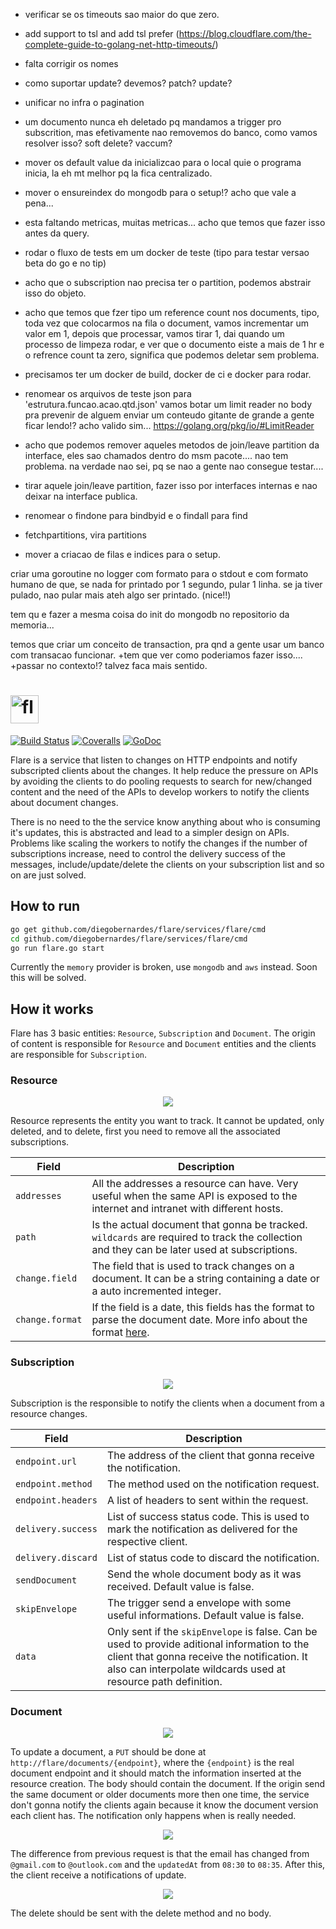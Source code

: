 - verificar se os timeouts sao maior do que zero.
- add support to tsl and add tsl prefer (https://blog.cloudflare.com/the-complete-guide-to-golang-net-http-timeouts/)
- falta corrigir os nomes 
- como suportar update? devemos? patch? update?
- unificar no infra o pagination
- um documento nunca eh deletado pq mandamos a trigger pro subscrition, mas efetivamente nao removemos do banco, como vamos resolver isso? soft delete? vaccum?
- mover os default value da inicializcao para o local quie o programa inicia, la eh mt melhor pq la fica centralizado.
- mover o ensureindex do mongodb para o setup!? acho que vale a pena...
- esta faltando metricas, muitas metricas... acho que temos que fazer isso antes da query.
- rodar o fluxo de tests em um docker de teste (tipo para testar versao beta do go e no tip)
- acho que o subscription nao precisa ter o partition, podemos abstrair isso do objeto.
- acho que temos que fzer tipo um reference count nos documents, tipo, toda vez que colocarmos na fila 
	o document, vamos incrementar um valor em 1, depois que processar, vamos tirar 1, dai quando um processo de
	limpeza rodar, e ver que o documento eiste a mais de 1 hr e o refrence count ta zero, significa que podemos
	deletar sem problema.
- precisamos ter um docker de build, docker de ci e docker para rodar.
- renomear os arquivos de teste json para 'estrutura.funcao.acao.qtd.json'
vamos botar um limit reader no body pra prevenir de alguem enviar um conteudo gitante de grande a gente ficar lendo!? acho valido sim...
https://golang.org/pkg/io/#LimitReader
- acho que podemos remover aqueles metodos de join/leave partition da interface, eles sao chamados dentro do msm pacote.... nao tem problema.
  na verdade nao sei, pq se nao a gente nao consegue testar....

- tirar aquele join/leave partition, fazer isso por interfaces internas e nao deixar na interface publica.
- renomear o findone para bindbyid e o findall para find
- fetchpartitions, vira partitions

- mover a criacao de filas e indices para o setup.

criar uma goroutine no logger com formato para o stdout e com formato humano de que, se nada for printado por 1 segundo, pular 1 linha.
se ja tiver pulado, nao pular mais ateh algo ser printado. (nice!!)

tem qu e fazer a mesma coisa do init do mongodb no repositorio da memoria...

temos que criar um conceito de transaction, pra qnd a gente usar um banco com transacao funcionar.
 +tem que ver como poderiamos fazer isso....
 +passar no contexto!? talvez faca mais sentido.

# <img src="misc/doc/logo.png" border="0" alt="flare" height="45">
<a href="https://travis-ci.org/diegobernardes/flare"><img src="https://img.shields.io/travis/diegobernardes/flare/master.svg?style=flat-square" alt="Build Status"></a>
<a href="https://coveralls.io/github/diegobernardes/flare"><img src="https://img.shields.io/coveralls/diegobernardes/flare/master.svg?style=flat-square" alt="Coveralls"></a>
<a href="https://godoc.org/github.com/diegobernardes/flare"><img src="https://img.shields.io/badge/api-reference-blue.svg?style=flat-square" alt="GoDoc"></a>

Flare is a service that listen to changes on HTTP endpoints and notify subscripted clients about the changes. It help reduce the pressure on APIs by avoiding the clients to do pooling requests to search for new/changed content and the need of the APIs to develop workers to notify the clients about document changes.

There is no need to the the service know anything about who is consuming it's updates, this is abstracted and lead to a simpler design on APIs. Problems like scaling the workers to notify the changes if the number of subscriptions increase, need to control the delivery success of the messages, include/update/delete the clients on your subscription list and so on are just solved.

## How to run
```bash
go get github.com/diegobernardes/flare/services/flare/cmd
cd github.com/diegobernardes/flare/services/flare/cmd
go run flare.go start
```

Currently the `memory` provider is broken, use `mongodb` and `aws` instead. Soon this will be solved.

## How it works
Flare has 3 basic entities: `Resource`, `Subscription` and `Document`. The origin of content is responsible for `Resource` and `Document` entities and the clients are responsible for `Subscription`.

### Resource
<p align="center">
	<img src="misc/doc/resource.jpg">
<p>

Resource represents the entity you want to track. It cannot be updated, only deleted, and to delete, first you need to remove all the associated subscriptions.


| Field  | Description |
| ------------- | ------------- |
| `addresses` | All the addresses a resource can have. Very useful when the same API is exposed to the internet and intranet with different hosts. |
| `path` | Is the actual document that gonna be tracked. `wildcards` are required to track the collection and they can be later used at subscriptions. |
| `change.field` | The field that is used to track changes on a document. It can be a string containing a date or a auto incremented integer. |
| `change.format` | If the field is a date, this fields has the format to parse the document date. More info about the format [here](https://golang.org/pkg/time/#pkg-constants). |


### Subscription
<p align="center">
	<img src="misc/doc/subscription.jpg">
<p>


Subscription is the responsible to notify the clients when a document from a resource changes.

| Field  | Description |
| ------------- | ------------- |
| `endpoint.url` | The address of the client that gonna receive the notification. |
| `endpoint.method` | The method used on the notification request. |
| `endpoint.headers` | A list of headers to sent within the request. |
| `delivery.success` | List of success status code. This is used to mark the notification as delivered for the respective client. |
| `delivery.discard` | List of status code to discard the notification. |
| `sendDocument` | Send the whole document body as it was received. Default value is false. |
| `skipEnvelope` | The trigger send a envelope with some useful informations. Default value is false. |
| `data` | Only sent if the `skipEnvelope` is false. Can be used to provide aditional information to the client that gonna receive the notification. It also can interpolate wildcards used at resource path definition. |

### Document
<p align="center">
	<img src="misc/doc/document-create.jpg">
<p>

To update a document, a `PUT` should be done at `http://flare/documents/{endpoint}`, where the `{endpoint}` is the real document endpoint and it should match the information inserted at the resource creation. The body should contain the document.
If the origin send the same document or older documents more then one time, the service don't gonna notify the clients again because it know the document version each client has. The notification only happens when is really needed.  

<p align="center">
	<img src="misc/doc/document-update.jpg">
<p>

The difference from previous request is that the email has changed from `@gmail.com` to `@outlook.com` and the `updatedAt` from `08:30` to `08:35`. After this, the client receive a notifications of update.

<p align="center">
	<img src="misc/doc/document-delete.jpg">
<p>

The delete should be sent with the delete method and no body.
